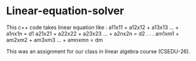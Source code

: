 # Linear-equation-solver
This c++ code takes linear equation like :
a11x11 + a12x12 + a13x13 ... + a1nx1n = d1
a21x21 + a22x22 + a23x23 ... + a2nx2n = d2
.
.
.
am1xm1 + am2xm2 + am3xm3 ... + amnxmn = dm

This was an assignment for our class in linear algebra course (CSEDU-26).


